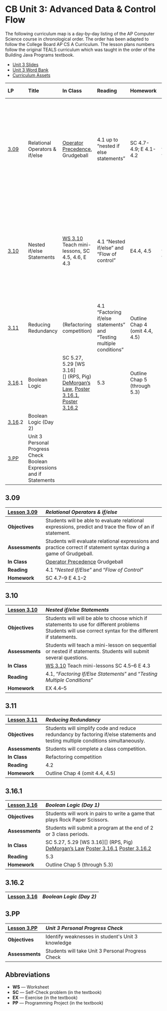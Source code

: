 # CB Unit 3: Advanced Data & Control Flow

The following curriculum map is a day-by-day listing of the AP Computer Science course in
chronological order. The order has been adapted to follow the College Board AP CS A Curriculum. The lesson plans numbers follow the original TEALS curriculum which was taught in the order of the Building Java Programs textbook.

- [Unit 3 Slides][]
- [Unit 3 Word Bank][]
- [Curriculum Assets][]

| LP | Title | In Class | Reading | Homework | Enduring Understanding | Learning Objective | Essential knowledge |
| :-- | :-- | :----- | :--- | :----- | :-- | :-- | :-- |
| [3.09][] |Relational Operators & if/else | [Operator Precedence][], Grudgeball | 4.1 up to “nested if else statements” | SC 4.7-4.9; E 4.1-4.2 | [CON-1][], [CON-2][] |  [CON-1.E][], [CON-1.H][], [CON-2.A][], [CON-2.B][] |  [CON-1.E.1][], [CON-1.E.2][], [CON-2.A.1][], [CON-2.A.2][], [CON-2.A.3][], [CON-2.A.3][], [CON-2.A.4][], [CON-2.A.5][] |
| [3.10][] | Nested if/else Statements|[WS 3.10][] Teach mini-lessons, SC 4.5, 4.6, E 4.3|4.1 “Nested if/else” and “Flow of control” | E4.4, 4.5 | [CON-1][], [CON-2][] |  [CON-1.E][], [CON-1.H][], [CON-2.A][], [CON-2.B][], | [CON-1.E.1][], [CON-1.E.2][], [CON-2.A.1][], [CON-2.A.2][], [CON-2.A.3][], [CON-2.A.3][], [CON-2.A.4][], [CON-2.A.5][] |
| [3.11][] | Reducing Redundancy | (Refactoring competition) | 4.1 “Factoring if/else statements” and “Testing multiple conditions” | Outline Chap 4 (omit 4.4, 4.5) |  | | |
|  [3.16][].1  | Boolean Logic                | SC 5.27, 5.29 [WS 3.16][] (RPS, Pig) [DeMorgan’s Law][], [Poster 3.16.1][], [Poster 3.16.2][]  | 5.3  | Outline   Chap 5 (through 5.3)   |
|  [3.16][].2  | Boolean Logic (Day 2)        |   |   |    |
| [3.PP][] | Unit 3 Personal Progress Check Boolean Expressions and if Statements |

## 3.09

| [Lesson 3.09][]   | _Relational Operators & if/else_ |
|:----------------|:-----------------------------
| **Objectives**  | Students will be able to evaluate relational expressions, predict and trace the flow of an if statement. |
| **Assessments** | Students will evaluate relational expressions and practice correct if statement syntax during a game of Grudgeball. |
| **In Class** | [Operator Precedence][] Grudgeball |
| **Reading**     | 4.1 “_Nested If/Else_” and “_Flow of Control_” |
| **Homework**    | SC 4.7–9 E 4.1–2 |

## 3.10

| [Lesson 3.10][]   | _Nested if/else Statements_ |
|:----------------|:-----------------------------
| **Objectives**  | Students will will be able to choose which if statements to use for different problems Students will use correct syntax for the different if statements. |
| **Assessments** | Students will teach a mini-lesson on sequential or nested if statements. Students will submit several questions. |
| **In Class** | [WS 3.10][] Teach mini-lessons SC 4.5–6 E 4.3 |
| **Reading** | 4.1, “_Factoring If/Else Statements_” and “_Testing Multiple Conditions_” |
| **Homework** | EX 4.4–5 |

## 3.11

|  [Lesson 3.11][]     |  _Reducing Redundancy_
|:----------------|:-----------------------------
|  **Objectives**    |  Students will simplify code and reduce redundancy by factoring if/else statements and testing multiple conditions simultaneously.
|  **Assessments**   |  Students will complete a class competition.
|  **In Class**      |  Refactoring competition
|  **Reading**       |  4.2
|  **Homework**      |  Outline   Chap 4 (omit 4.4, 4.5)

## 3.16.1

|  [Lesson 3.16][]     |  _Boolean Logic (Day 1)_
|:----------------|:-----------------------------
|  **Objectives**    |  Students will work in pairs to write a game that plays Rock Paper Scissors.
|  **Assessments**   |  Students will submit a program at the end of 2 or 3 class periods.
|  **In Class**      |  SC 5.27, 5.29 [WS 3.16][] (RPS, Pig) [DeMorgan’s Law][] [Poster 3.16.1][] [Poster 3.16.2][]
|  **Reading**       |  5.3
|  **Homework**      |  Outline   Chap 5 (through 5.3)

## 3.16.2

|  [Lesson 3.16][]     |  _Boolean Logic (Day 2)_
|:----------------|:-----------------------------

## 3.PP

| [Lesson 3.PP][]   | _Unit 3 Personal Progress Check_
|:----------------|:-----------------------------
| **Objectives**  | Identify weaknesses in student's Unit 3 knowledge
| **Assessments** | Students will take Unit 3 Personal Progress Check

## Abbreviations

- **WS** — Worksheet
- **SC** — Self-Check problem (in the textbook)
- **EX** — Exercise (in the textbook)
- **PP** — Programming Project (in the textbook)

[3.09]: Unit3/Lesson-309.md
[3.10]: Unit3/Lesson-310.md
[3.11]: Unit3/Lesson-311.md
[3.16]: Unit3/Lesson-316.md

[Algorithm for Solving Problems]: https://raw.githubusercontent.com/TEALSK12/apcsa-public/master/curriculum/Unit3/Algorithm%20for%20Solving%20Problems.docx
[Curriculum Assets]: ../Assets.md
[DeMorgan’s Law]: https://raw.githubusercontent.com/TEALSK12/apcsa-public/master/curriculum/Unit3/DeMorgan%27s%20Law.pptx
[Equestria]: https://raw.githubusercontent.com/TEALSK12/apcsa-public/master/curriculum/Unit3/Map%20of%20Equestria.pptx
[Frac Calc]: ../Assets.md#fraccalc
[Calculator]: Unit3/Lesson-3XX1.md
[Lesson 3.09]: Unit3/Lesson-309.md
[Lesson 3.10]: Unit3/Lesson-310.md
[Lesson 3.11]: Unit3/Lesson-311.md
[Lesson 3.16]: Unit3/Lesson-316.md

[3.PP]: Lesson-3PP.md
[Lesson 3.PP]: Lesson-3PP.md

[WS 3.10]:  https://raw.githubusercontent.com/TEALSK12/apcsa-public/master/curriculum/Unit3/WS%203.10.docx
[Operator Precedence]: https://raw.githubusercontent.com/TEALSK12/apcsa-public/master/curriculum/Unit3/Operator%20Precedence.pptx
[Poster 3.16.1]: https://raw.githubusercontent.com/TEALSK12/apcsa-public/master/curriculum/Unit3/Poster%203.16.1.pdf
[Poster 3.16.2]: https://raw.githubusercontent.com/TEALSK12/apcsa-public/master/curriculum/Unit3/Poster%203.16.2.pdf
[Test 2 Guide]: Test-2-Guide.md
[Unit 3 Slides]:    https://raw.githubusercontent.com/TEALSK12/apcsa-public/master/curriculum/Unit3/Unit3.pptx
[Unit 3 Word Bank]: https://raw.githubusercontent.com/TEALSK12/apcsa-public/master/curriculum/Unit3/Unit%203%20Word%20Bank.docx

[CON-1.A.1]:eu_lo_ek.md#con-1a1
[CON-1.A.2]:eu_lo_ek.md#con-1a2
[CON-1.A.3]:eu_lo_ek.md#con-1a3
[CON-1.A.4]:eu_lo_ek.md#con-1a4
[CON-1.A.5]:eu_lo_ek.md#con-1a5
[CON-1.A.6]:eu_lo_ek.md#con-1a6
[CON-1.A.7]:eu_lo_ek.md#con-1a7
[CON-1.A.8]:eu_lo_ek.md#con-1a8
[CON-1.A]:eu_lo_ek.md#con-1a
[CON-1.B.1]:eu_lo_ek.md#con-1b1
[CON-1.B.2]:eu_lo_ek.md#con-1b2
[CON-1.B.3]:eu_lo_ek.md#con-1b3
[CON-1.B.4]:eu_lo_ek.md#con-1b4
[CON-1.B.5]:eu_lo_ek.md#con-1b5
[CON-1.B]:eu_lo_ek.md#con-1b
[CON-1.C.1]:eu_lo_ek.md#con-1c1
[CON-1.C.2]:eu_lo_ek.md#con-1c2
[CON-1.C.3]:eu_lo_ek.md#con-1c3
[CON-1.C.4]:eu_lo_ek.md#con-1c4
[CON-1.C.5]:eu_lo_ek.md#con-1c5
[CON-1.C.6]:eu_lo_ek.md#con-1c6
[CON-1.C]:eu_lo_ek.md#con-1c
[CON-1.D.1]:eu_lo_ek.md#con-1d1
[CON-1.D.2]:eu_lo_ek.md#con-1d2
[CON-1.D.3]:eu_lo_ek.md#con-1d3
[CON-1.D.4]:eu_lo_ek.md#con-1d4
[CON-1.D]:eu_lo_ek.md#con-1d
[CON-1.E.1]:eu_lo_ek.md#con-1e1
[CON-1.E.2]:eu_lo_ek.md#con-1e2
[CON-1.E.3]:eu_lo_ek.md#con-1e3
[CON-1.E]:eu_lo_ek.md#con-1e
[CON-1.F.1]:eu_lo_ek.md#con-1f1
[CON-1.F.2]:eu_lo_ek.md#con-1f2
[CON-1.F.3]:eu_lo_ek.md#con-1f3
[CON-1.F]:eu_lo_ek.md#con-1f
[CON-1.G.1]:eu_lo_ek.md#con-1g1
[CON-1.G.2]:eu_lo_ek.md#con-1g2
[CON-1.G.3]:eu_lo_ek.md#con-1g3
[CON-1.G]:eu_lo_ek.md#con-1g
[CON-1.H.1]:eu_lo_ek.md#con-1h1
[CON-1.H.2]:eu_lo_ek.md#con-1h2
[CON-1.H.3]:eu_lo_ek.md#con-1h3
[CON-1.H.4]:eu_lo_ek.md#con-1h4
[CON-1.H]:eu_lo_ek.md#con-1h
[CON-1]:eu_lo_ek.md#con-1
[CON-2.A.1]:eu_lo_ek.md#con-2a1
[CON-2.A.2]:eu_lo_ek.md#con-2a2
[CON-2.A.3]:eu_lo_ek.md#con-2a3
[CON-2.A.4]:eu_lo_ek.md#con-2a4
[CON-2.A.5]:eu_lo_ek.md#con-2a5
[CON-2.A]:eu_lo_ek.md#con-2a
[CON-2.B]:eu_lo_ek.md#con-2b
[CON-2.C.1]:eu_lo_ek.md#con-2c1
[CON-2.C.2]:eu_lo_ek.md#con-2c2
[CON-2.C.3]:eu_lo_ek.md#con-2c3
[CON-2.C.4]:eu_lo_ek.md#con-2c4
[CON-2.C.5]:eu_lo_ek.md#con-2c5
[CON-2.C]:eu_lo_ek.md#con-2c
[CON-2.D.1]:eu_lo_ek.md#con-2d1
[CON-2.D.2]:eu_lo_ek.md#con-2d2
[CON-2.D]:eu_lo_ek.md#con-2d
[CON-2.E.1]:eu_lo_ek.md#con-2e1
[CON-2.E.2]:eu_lo_ek.md#con-2e2
[CON-2.E.3]:eu_lo_ek.md#con-2e3
[CON-2.E.4]:eu_lo_ek.md#con-2e4
[CON-2.E.5]:eu_lo_ek.md#con-2e5
[CON-2.E]:eu_lo_ek.md#con-2e
[CON-2.F.1]:eu_lo_ek.md#con-2f1
[CON-2.F]:eu_lo_ek.md#con-2f
[CON-2.G.1]:eu_lo_ek.md#con-2g1
[CON-2.G.2]:eu_lo_ek.md#con-2g2
[CON-2.G]:eu_lo_ek.md#con-2g
[CON-2.H.1]:eu_lo_ek.md#con-2h1
[CON-2.H]:eu_lo_ek.md#con-2h
[CON-2.I.1.i]:eu_lo_ek.md#con-2i1i
[CON-2.I.1.ii]:eu_lo_ek.md#con-2i1ii
[CON-2.I.1.iii]:eu_lo_ek.md#con-2i1iii
[CON-2.I.1.iv]:eu_lo_ek.md#con-2i1iv
[CON-2.I.1.v]:eu_lo_ek.md#con-2i1v
[CON-2.I.1.vi]:eu_lo_ek.md#con-2i1vi
[CON-2.I.1.vii]:eu_lo_ek.md#con-2i1vii
[CON-2.I.1]:eu_lo_ek.md#con-2i1
[CON-2.I.2.i]:eu_lo_ek.md#con-2i2i
[CON-2.I.2.ii]:eu_lo_ek.md#con-2i2ii
[CON-2.I.2]:eu_lo_ek.md#con-2i2
[CON-2.I]:eu_lo_ek.md#con-2i
[CON-2.J.1]:eu_lo_ek.md#con-2j1
[CON-2.J.2]:eu_lo_ek.md#con-2j2
[CON-2.J]:eu_lo_ek.md#con-2j
[CON-2.K.1]:eu_lo_ek.md#con-2k1
[CON-2.K.2]:eu_lo_ek.md#con-2k2
[CON-2.K]:eu_lo_ek.md#con-2k
[CON-2.L.1]:eu_lo_ek.md#con-2l1
[CON-2.L]:eu_lo_ek.md#con-2l
[CON-2.M.1]:eu_lo_ek.md#con-2m1
[CON-2.M]:eu_lo_ek.md#con-2m
[CON-2.N.1]:eu_lo_ek.md#con-2n1
[CON-2.N.2]:eu_lo_ek.md#con-2n2
[CON-2.N]:eu_lo_ek.md#con-2n
[CON-2.O.1]:eu_lo_ek.md#con-2o1
[CON-2.O.2]:eu_lo_ek.md#con-2o2
[CON-2.O.3]:eu_lo_ek.md#con-2o3
[CON-2.O.4]:eu_lo_ek.md#con-2o4
[CON-2.O.5]:eu_lo_ek.md#con-2o5
[CON-2.O]:eu_lo_ek.md#con-2o
[CON-2.P.1]:eu_lo_ek.md#con-2p1
[CON-2.P.2]:eu_lo_ek.md#con-2p2
[CON-2.P.3]:eu_lo_ek.md#con-2p3
[CON-2.P.4]:eu_lo_ek.md#con-2p4
[CON-2.P]:eu_lo_ek.md#con-2p
[CON-2.Q.1]:eu_lo_ek.md#con-2q1
[CON-2.Q]:eu_lo_ek.md#con-2q
[CON-2]:eu_lo_ek.md#con-2
[IOC-1.A.1]:eu_lo_ek.md#ioc-1a1
[IOC-1.A.2]:eu_lo_ek.md#ioc-1a2
[IOC-1.A.3]:eu_lo_ek.md#ioc-1a3
[IOC-1.A]:eu_lo_ek.md#ioc-1a
[IOC-1.B.1]:eu_lo_ek.md#ioc-1b1
[IOC-1.B.2]:eu_lo_ek.md#ioc-1b2
[IOC-1.B]:eu_lo_ek.md#ioc-1b
[IOC-1]:eu_lo_ek.md#ioc-1
[MOD-1.A.1]:eu_lo_ek.md#mod-1a1
[MOD-1.A.2]:eu_lo_ek.md#mod-1a2
[MOD-1.A]:eu_lo_ek.md#mod-1a
[MOD-1.B.1]:eu_lo_ek.md#mod-1b1
[MOD-1.B.2]:eu_lo_ek.md#mod-1b2
[MOD-1.B]:eu_lo_ek.md#mod-1b
[MOD-1.C.1]:eu_lo_ek.md#mod-1c1
[MOD-1.C.2]:eu_lo_ek.md#mod-1c2
[MOD-1.C.3]:eu_lo_ek.md#mod-1c3
[MOD-1.C.4]:eu_lo_ek.md#mod-1c4
[MOD-1.C.5]:eu_lo_ek.md#mod-1c5
[MOD-1.C.6]:eu_lo_ek.md#mod-1c6
[MOD-1.C]:eu_lo_ek.md#mod-1c
[MOD-1.D.1]:eu_lo_ek.md#mod-1d1
[MOD-1.D.2]:eu_lo_ek.md#mod-1d2
[MOD-1.D.3]:eu_lo_ek.md#mod-1d3
[MOD-1.D.4]:eu_lo_ek.md#mod-1d4
[MOD-1.D]:eu_lo_ek.md#mod-1d
[MOD-1.E.1]:eu_lo_ek.md#mod-1e1
[MOD-1.E.2]:eu_lo_ek.md#mod-1e2
[MOD-1.E.3]:eu_lo_ek.md#mod-1e3
[MOD-1.E.4]:eu_lo_ek.md#mod-1e4
[MOD-1.E.5]:eu_lo_ek.md#mod-1e5
[MOD-1.E.6]:eu_lo_ek.md#mod-1e6
[MOD-1.E.7]:eu_lo_ek.md#mod-1e7
[MOD-1.E.8]:eu_lo_ek.md#mod-1e8
[MOD-1.E]:eu_lo_ek.md#mod-1e
[MOD-1.F.1]:eu_lo_ek.md#mod-1f1
[MOD-1.F.2]:eu_lo_ek.md#mod-1f2
[MOD-1.F.3]:eu_lo_ek.md#mod-1f3
[MOD-1.F]:eu_lo_ek.md#mod-1f
[MOD-1.G.1]:eu_lo_ek.md#mod-1g1
[MOD-1.G]:eu_lo_ek.md#mod-1g
[MOD-1.H.1]:eu_lo_ek.md#mod-1h1
[MOD-1.H]:eu_lo_ek.md#mod-1h
[MOD-1]:eu_lo_ek.md#mod-1
[MOD-2.A.1]:eu_lo_ek.md#mod-2a1
[MOD-2.A.2]:eu_lo_ek.md#mod-2a2
[MOD-2.A.3]:eu_lo_ek.md#mod-2a3
[MOD-2.A.4]:eu_lo_ek.md#mod-2a4
[MOD-2.A.5]:eu_lo_ek.md#mod-2a5
[MOD-2.A.6]:eu_lo_ek.md#mod-2a6
[MOD-2.A]:eu_lo_ek.md#mod-2a
[MOD-2.B.1]:eu_lo_ek.md#mod-2b1
[MOD-2.B.2]:eu_lo_ek.md#mod-2b2
[MOD-2.B.3]:eu_lo_ek.md#mod-2b3
[MOD-2.B.4]:eu_lo_ek.md#mod-2b4
[MOD-2.B.5]:eu_lo_ek.md#mod-2b5
[MOD-2.B]:eu_lo_ek.md#mod-2b
[MOD-2.C.1]:eu_lo_ek.md#mod-2c1
[MOD-2.C.2]:eu_lo_ek.md#mod-2c2
[MOD-2.C.3]:eu_lo_ek.md#mod-2c3
[MOD-2.C.4]:eu_lo_ek.md#mod-2c4
[MOD-2.C.5]:eu_lo_ek.md#mod-2c5
[MOD-2.C]:eu_lo_ek.md#mod-2c
[MOD-2.D.1]:eu_lo_ek.md#mod-2d1
[MOD-2.D.2]:eu_lo_ek.md#mod-2d2
[MOD-2.D.3]:eu_lo_ek.md#mod-2d3
[MOD-2.D.4]:eu_lo_ek.md#mod-2d4
[MOD-2.D.5]:eu_lo_ek.md#mod-2d5
[MOD-2.D.6]:eu_lo_ek.md#mod-2d6
[MOD-2.D.7]:eu_lo_ek.md#mod-2d7
[MOD-2.D:]:eu_lo_ek.md#mod-2d:
[MOD-2.D]:eu_lo_ek.md#mod-2d
[MOD-2.E.1]:eu_lo_ek.md#mod-2e1
[MOD-2.E.2]:eu_lo_ek.md#mod-2e2
[MOD-2.E]:eu_lo_ek.md#mod-2e
[MOD-2.F.1]:eu_lo_ek.md#mod-2f1
[MOD-2.F.2]:eu_lo_ek.md#mod-2f2
[MOD-2.F.3]:eu_lo_ek.md#mod-2f3
[MOD-2.F.4]:eu_lo_ek.md#mod-2f4
[MOD-2.F]:eu_lo_ek.md#mod-2f
[MOD-2.G.1]:eu_lo_ek.md#mod-2g1
[MOD-2.G.2]:eu_lo_ek.md#mod-2g2
[MOD-2.G.3]:eu_lo_ek.md#mod-2g3
[MOD-2.G.4]:eu_lo_ek.md#mod-2g4
[MOD-2.G.5]:eu_lo_ek.md#mod-2g5
[MOD-2.G]:eu_lo_ek.md#mod-2g
[MOD-2.H.1]:eu_lo_ek.md#mod-2h1
[MOD-2.H]:eu_lo_ek.md#mod-2h
[MOD-2]:eu_lo_ek.md#mod-2
[MOD-3.A.1]:eu_lo_ek.md#mod-3a1
[MOD-3.A.2]:eu_lo_ek.md#mod-3a2
[MOD-3.A.3]:eu_lo_ek.md#mod-3a3
[MOD-3.A.4]:eu_lo_ek.md#mod-3a4
[MOD-3.A]:eu_lo_ek.md#mod-3a
[MOD-3.B.1]:eu_lo_ek.md#mod-3b1
[MOD-3.B.10]:eu_lo_ek.md#mod-3b10
[MOD-3.B.14]:eu_lo_ek.md#mod-3b14
[MOD-3.B.15]:eu_lo_ek.md#mod-3b15
[MOD-3.B.2]:eu_lo_ek.md#mod-3b2
[MOD-3.B.3]:eu_lo_ek.md#mod-3b3
[MOD-3.B.4]:eu_lo_ek.md#mod-3b4
[MOD-3.B.5]:eu_lo_ek.md#mod-3b5
[MOD-3.B.6]:eu_lo_ek.md#mod-3b6
[MOD-3.B.7]:eu_lo_ek.md#mod-3b7
[MOD-3.B.8]:eu_lo_ek.md#mod-3b8
[MOD-3.B.9]:eu_lo_ek.md#mod-3b9
[MOD-3.B]:eu_lo_ek.md#mod-3b
[MOD-3.C.1]:eu_lo_ek.md#mod-3c1
[MOD-3.C.2]:eu_lo_ek.md#mod-3c2
[MOD-3.C.3]:eu_lo_ek.md#mod-3c3
[MOD-3.C.4]:eu_lo_ek.md#mod-3c4
[MOD-3.C]:eu_lo_ek.md#mod-3c
[MOD-3.D.1]:eu_lo_ek.md#mod-3d1
[MOD-3.D.2]:eu_lo_ek.md#mod-3d2
[MOD-3.D.3]:eu_lo_ek.md#mod-3d3
[MOD-3.D]:eu_lo_ek.md#mod-3d
[MOD-3.E.1]:eu_lo_ek.md#mod-3e1
[MOD-3.E.2]:eu_lo_ek.md#mod-3e2
[MOD-3.E.3]:eu_lo_ek.md#mod-3e3
[MOD-3.E.4]:eu_lo_ek.md#mod-3e4
[MOD-3.E]:eu_lo_ek.md#mod-3e
[MOD-3]:eu_lo_ek.md#mod-3
[VAR-1.A.1]:eu_lo_ek.md#var-1a1
[VAR-1.A]:eu_lo_ek.md#var-1a
[VAR-1.B.1]:eu_lo_ek.md#var-1b1
[VAR-1.B.2]:eu_lo_ek.md#var-1b2
[VAR-1.B.3]:eu_lo_ek.md#var-1b3
[VAR-1.B]:eu_lo_ek.md#var-1b
[VAR-1.C.1]:eu_lo_ek.md#var-1c1
[VAR-1.C.2]:eu_lo_ek.md#var-1c2
[VAR-1.C.3]:eu_lo_ek.md#var-1c3
[VAR-1.C.4]:eu_lo_ek.md#var-1c4
[VAR-1.C]:eu_lo_ek.md#var-1c
[VAR-1.D.1]:eu_lo_ek.md#var-1d1
[VAR-1.D.2]:eu_lo_ek.md#var-1d2
[VAR-1.D]:eu_lo_ek.md#var-1d
[VAR-1.E.1]:eu_lo_ek.md#var-1e1
[VAR-1.E.10]:eu_lo_ek.md#var-1e10
[VAR-1.E.11]:eu_lo_ek.md#var-1e11
[VAR-1.E.12.i]:eu_lo_ek.md#var-1e12i
[VAR-1.E.12.ii]:eu_lo_ek.md#var-1e12ii
[VAR-1.E.12.iii]:eu_lo_ek.md#var-1e12iii
[VAR-1.E.12]:eu_lo_ek.md#var-1e12
[VAR-1.E.13]:eu_lo_ek.md#var-1e13
[VAR-1.E.2]:eu_lo_ek.md#var-1e2
[VAR-1.E.3]:eu_lo_ek.md#var-1e3
[VAR-1.E.4]:eu_lo_ek.md#var-1e4
[VAR-1.E.5]:eu_lo_ek.md#var-1e5
[VAR-1.E]:eu_lo_ek.md#var-1e
[VAR-1.F.1]:eu_lo_ek.md#var-1f1
[VAR-1.F.2]:eu_lo_ek.md#var-1f2
[VAR-1.F]:eu_lo_ek.md#var-1f
[VAR-1.G.1]:eu_lo_ek.md#var-1g1
[VAR-1.G.2]:eu_lo_ek.md#var-1g2
[VAR-1.G.3]:eu_lo_ek.md#var-1g3
[VAR-1.G.4]:eu_lo_ek.md#var-1g4
[VAR-1.G]:eu_lo_ek.md#var-1g
[VAR-1.H.1]:eu_lo_ek.md#var-1h1
[VAR-1.H.2]:eu_lo_ek.md#var-1h2
[VAR-1.H]:eu_lo_ek.md#var-1h
[VAR-1]:eu_lo_ek.md#var-1
[VAR-2.A.1]:eu_lo_ek.md#var-2a1
[VAR-2.A.2]:eu_lo_ek.md#var-2a2
[VAR-2.A.3]:eu_lo_ek.md#var-2a3
[VAR-2.A.4]:eu_lo_ek.md#var-2a4
[VAR-2.A.5]:eu_lo_ek.md#var-2a5
[VAR-2.A.6]:eu_lo_ek.md#var-2a6
[VAR-2.A.7]:eu_lo_ek.md#var-2a7
[VAR-2.A]:eu_lo_ek.md#var-2a
[VAR-2.B.1]:eu_lo_ek.md#var-2b1
[VAR-2.B.2]:eu_lo_ek.md#var-2b2
[VAR-2.B.3]:eu_lo_ek.md#var-2b3
[VAR-2.B]:eu_lo_ek.md#var-2b
[VAR-2.C.1]:eu_lo_ek.md#var-2c1
[VAR-2.C.2]:eu_lo_ek.md#var-2c2
[VAR-2.C.3]:eu_lo_ek.md#var-2c3
[VAR-2.C.4]:eu_lo_ek.md#var-2c4
[VAR-2.C]:eu_lo_ek.md#var-2c
[VAR-2.D.1]:eu_lo_ek.md#var-2d1
[VAR-2.D.2]:eu_lo_ek.md#var-2d2
[VAR-2.D.3]:eu_lo_ek.md#var-2d3
[VAR-2.D.4]:eu_lo_ek.md#var-2d4
[VAR-2.D.5]:eu_lo_ek.md#var-2d5
[VAR-2.D.6]:eu_lo_ek.md#var-2d6
[VAR-2.D.7]:eu_lo_ek.md#var-2d7
[VAR-2.D]:eu_lo_ek.md#var-2d
[VAR-2.E.1]:eu_lo_ek.md#var-2e1
[VAR-2.E.2]:eu_lo_ek.md#var-2e2
[VAR-2.E.3]:eu_lo_ek.md#var-2e3
[VAR-2.E.4]:eu_lo_ek.md#var-2e4
[VAR-2.E]:eu_lo_ek.md#var-2e
[VAR-2.F.1]:eu_lo_ek.md#var-2f1
[VAR-2.F.2]:eu_lo_ek.md#var-2f2
[VAR-2.F.3]:eu_lo_ek.md#var-2f3
[VAR-2.F.4]:eu_lo_ek.md#var-2f4
[VAR-2.F.5]:eu_lo_ek.md#var-2f5
[VAR-2.F]:eu_lo_ek.md#var-2f
[VAR-2.G.1]:eu_lo_ek.md#var-2g1
[VAR-2.G.2]:eu_lo_ek.md#var-2g2
[VAR-2.G.3]:eu_lo_ek.md#var-2g3
[VAR-2.G]:eu_lo_ek.md#var-2g
[VAR-2]:eu_lo_ek.md#var-2


